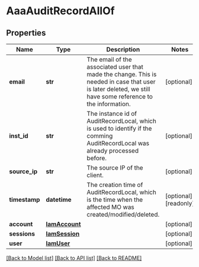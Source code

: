 # AaaAuditRecordAllOf

## Properties
Name | Type | Description | Notes
------------ | ------------- | ------------- | -------------
**email** | **str** | The email of the associated user that made the change.  This is needed in case that user is later deleted, we still have some reference to the information.   | [optional] 
**inst_id** | **str** | The instance id of AuditRecordLocal, which is used to identify if the comming AuditRecordLocal was already processed before.   | [optional] 
**source_ip** | **str** | The source IP of the client.   | [optional] 
**timestamp** | **datetime** | The creation time of AuditRecordLocal, which is the time when the affected MO was created/modified/deleted.    | [optional] [readonly] 
**account** | [**IamAccount**](.md) |  | [optional] 
**sessions** | [**IamSession**](.md) |  | [optional] 
**user** | [**IamUser**](.md) |  | [optional] 

[[Back to Model list]](../README.md#documentation-for-models) [[Back to API list]](../README.md#documentation-for-api-endpoints) [[Back to README]](../README.md)


